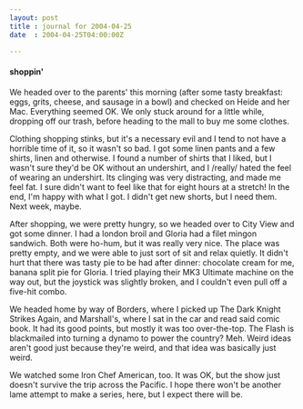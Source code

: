 ```yaml
---
layout: post
title : journal for 2004-04-25
date  : 2004-04-25T04:00:00Z

---
```

<h4>shoppin'</h4>We headed over to the parents' this morning (after some tasty breakfast: eggs, grits, cheese, and sausage in a bowl) and checked on Heide and her Mac. Everything seemed OK.  We only stuck around for a little while, dropping off our trash, before heading to the mall to buy me some clothes.

Clothing shopping stinks, but it's a necessary evil and I tend to not have a horrible time of it, so it wasn't so bad.  I got some linen pants and a few shirts, linen and otherwise.  I found a number of shirts that I liked, but I wasn't sure they'd be OK without an undershirt, and I /really/ hated the feel of wearing an undershirt.  Its clinging was very distracting, and made me feel fat.  I sure didn't want to feel like that for eight hours at a stretch!  In the end, I'm happy with what I got.  I didn't get new shorts, but I need them. Next week, maybe.

After shopping, we were pretty hungry, so we headed over to City View and got some dinner.  I had a london broil and Gloria had a filet mingon sandwich. Both were ho-hum, but it was really very nice.  The place was pretty empty, and we were able to just sort of sit and relax quietly.  It didn't hurt that there was tasty pie to be had after dinner: chocolate cream for me, banana split pie for Gloria.  I tried playing their MK3 Ultimate machine on the way out, but the joystick was slightly broken, and I couldn't even pull off a five-hit combo.

We headed home by way of Borders, where I picked up The Dark Knight Strikes Again, and Marshall's, where I sat in the car and read said comic book.  It had its good points, but mostly it was too over-the-top.  The Flash is blackmailed into turning a dynamo to power the country?  Meh.  Weird ideas aren't good just because they're weird, and that idea was basically just weird.

We watched some Iron Chef American, too.  It was OK, but the show just doesn't survive the trip across the Pacific.  I hope there won't be another lame attempt to make a series, here, but I expect there will be.

